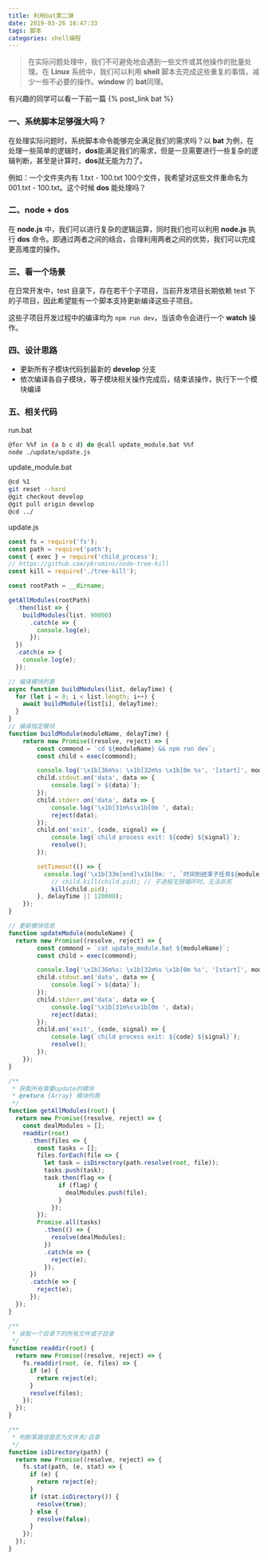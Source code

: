 ```yaml
---
title: 利用bat第二弹
date: 2019-03-26 16:47:33
tags: 脚本
categories: shell编程
---
```


> 在实际问题处理中，我们不可避免地会遇到一些文件或其他操作的批量处理。在 **Linux** 系统中，我们可以利用 **shell** 脚本去完成这些重复的事情，减少一些不必要的操作。**window** 的 **bat**同理。

有兴趣的同学可以看一下前一篇 {% post_link bat %}

### 一、系统脚本足够强大吗？

在处理实际问题时，系统脚本命令能够完全满足我们的需求吗？以 **bat** 为例，在处理一些简单的逻辑时，**dos**能满足我们的需求，但是一旦需要进行一些复杂的逻辑判断，甚至是计算时，**dos**就无能为力了。

例如：一个文件夹内有 1.txt - 100.txt 100个文件，我希望对这些文件重命名为 001.txt - 100.txt。这个时候 **dos** 能处理吗？

### 二、node + dos

在 **node.js** 中，我们可以进行复杂的逻辑运算，同时我们也可以利用 **node.js** 执行 **dos** 命令。即通过两者之间的结合，合理利用两者之间的优势，我们可以完成更高难度的操作。

### 三、看一个场景

在日常开发中，test 目录下，存在若干个子项目，当前开发项目长期依赖 test 下的子项目，因此希望能有一个脚本支持更新编译这些子项目。

这些子项目开发过程中的编译均为 `npm run dev`，当该命令会进行一个 **watch** 操作。

### 四、设计思路

- 更新所有子模块代码到最新的 **develop** 分支
- 依次编译各自子模块，等子模块相关操作完成后，结束该操作，执行下一个模块编译

### 五、相关代码

run.bat
``` bash
@for %%f in (a b c d) do @call update_module.bat %%f
node ./update/update.js
```

update_module.bat
``` bash
@cd %1
git reset --hard
@git checkout develop
@git pull origin develop
@cd ../
```

update.js
``` javascript
const fs = require('fs');
const path = require('path');
const { exec } = require('child_process');
// https://github.com/pkrumins/node-tree-kill
const kill = require('./tree-kill');

const rootPath = __dirname;

getAllModules(rootPath)
  .then(list => {
    buildModules(list, 90000)
      .catch(e => {
        console.log(e);
      });
  })
  .catch(e => {
    console.log(e);
  });

// 编译模块列表
async function buildModules(list, delayTime) {
  for (let i = 0; i < list.length; i++) {
    await buildModule(list[i], delayTime);
  }
}
// 编译指定模块
function buildModule(moduleName, delayTime) {
    return new Promise((resolve, reject) => {
        const commond = `cd ${moduleName} && npm run dev`;
        const child = exec(commond);

        console.log('\x1b[36m%s: \x1b[32m%s \x1b[0m %s', '[start]', moduleName, commond);
        child.stdout.on('data', data => {
            console.log(`> ${data}`);
        });
        child.stderr.on('data', data => {
            console.log('\x1b[31m%s\x1b[0m ', data);
            reject(data);
        });
        child.on('exit', (code, signal) => {
            console.log(`child process exit: ${code} ${signal}`);
            resolve();
        });

        setTimeout(() => {
          console.log('\x1b[33m[end]\x1b[0m: ', `时间到结束子任务${moduleName}`);
            // child.kill(child.pid); // 子进程无限循环时，无法杀死
            kill(child.pid);
        }, delayTime || 120000);
    });
}

// 更新模块信息
function updateModule(moduleName) {
  return new Promise((resolve, reject) => {
        const commond = `cat update_module.bat ${moduleName}`;
        const child = exec(commond);

        console.log('\x1b[36m%s: \x1b[32m%s \x1b[0m %s', '[start]', moduleName, commond);
        child.stdout.on('data', data => {
            console.log(`> ${data}`);
        });
        child.stderr.on('data', data => {
            console.log('\x1b[31m%s\x1b[0m ', data);
            reject(data);
        });
        child.on('exit', (code, signal) => {
            console.log(`child process exit: ${code} ${signal}`);
            resolve();
        });
    });
}

/**
 * 获取所有需要update的模块
 * @return {Array} 模块列表
 */
function getAllModules(root) {
  return new Promise((resolve, reject) => {
    const dealModules = [];
    readdir(root)
      .then(files => {
        const tasks = [];
        files.forEach(file => {
          let task = isDirectory(path.resolve(root, file));
          tasks.push(task);
          task.then(flag => {
              if (flag) {
                dealModules.push(file);
              }
            });
        });
        Promise.all(tasks)
          .then(() => {
            resolve(dealModules);
          })
          .catch(e => {
            reject(e);
          });
      })
      .catch(e => {
        reject(e);
      });
  });
}

/**
 * 读取一个目录下的所有文件或子目录
 */
function readdir(root) {
  return new Promise((resolve, reject) => {
    fs.readdir(root, (e, files) => {
      if (e) {
        return reject(e);
      }
      resolve(files);
    });
  });
}

/**
 * 判断某路径是否为文件夹/目录
 */
function isDirectory(path) {
  return new Promise((resolve, reject) => {
    fs.stat(path, (e, stat) => {
      if (e) {
        return reject(e);
      }
      if (stat.isDirectory()) {
        resolve(true);
      } else {
        resolve(false);
      }
    });
  });
}
```